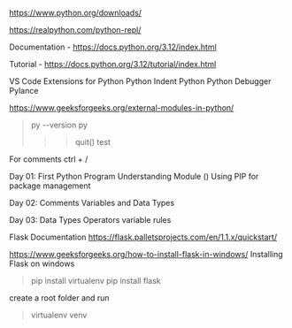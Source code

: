https://www.python.org/downloads/

https://realpython.com/python-repl/

Documentation - https://docs.python.org/3.12/index.html

Tutorial - https://docs.python.org/3.12/tutorial/index.html

VS Code Extensions for Python
Python Indent
Python
Python Debugger
Pylance

https://www.geeksforgeeks.org/external-modules-in-python/

> py --version
> py
>
> > > quit()
> > > test

For comments
ctrl + /

Day 01:
First Python Program
Understanding Module ()
Using PIP for package management

Day 02:
Comments
Variables and Data Types

Day 03:
Data Types
Operators
variable rules

Flask Documentation
https://flask.palletsprojects.com/en/1.1.x/quickstart/

https://www.geeksforgeeks.org/how-to-install-flask-in-windows/
Installing Flask on windows

>pip install virtualenv
>pip install flask

create a root folder and run
>virtualenv venv
